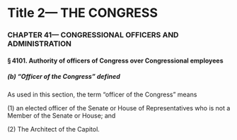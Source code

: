 
# Title 2— THE CONGRESS
### CHAPTER 41— CONGRESSIONAL OFFICERS AND ADMINISTRATION
#### § 4101. Authority of officers of Congress over Congressional employees
##### (b) “Officer of the Congress” defined

As used in this section, the term “officer of the Congress” means

(1) an elected officer of the Senate or House of Representatives who is not a Member of the Senate or House; and

(2) The Architect of the Capitol.
